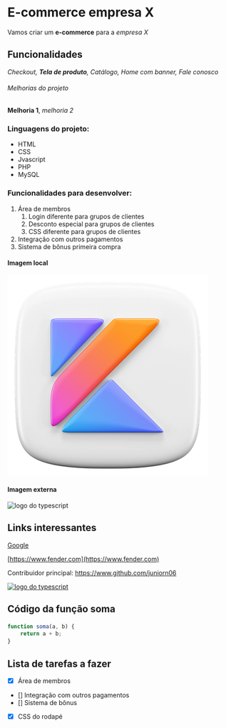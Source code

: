 
# E-commerce empresa X

Vamos criar um **e-commerce** para a *empresa X*

## Funcionalidades

_Checkout, **Tela de produto**, Catálogo, Home com banner, Fale conosco_

###### Melhorias do projeto

__Melhoria 1__, _melhoria 2_

### Linguagens do projeto:

* HTML
* CSS
* Jvascript
* PHP
* MySQL

### Funcionalidades para desenvolver: 

1. Área de membros
    1. Login diferente para grupos de clientes
    2. Desconto especial para grupos de clientes
    3. CSS diferente para grupos de clientes
2. Integração com outros pagamentos
3. Sistema de bônus primeira compra

#### Imagem local

![logo do kotlin](img/kotlin.png)

#### Imagem externa
![logo do typescript](https://sdtimes.com/wp-content/uploads/2019/08/typescriptfeature.png)

## Links interessantes
[Google](https://google.com.br)

[https://www.fender.com](https://www.fender.com)

Contribuidor principal: https://www.github.com/juniorn06

[![logo do typescript](https://sdtimes.com/wp-content/uploads/2019/08/typescriptfeature.png)](https://www.github.com/juniorn06
)

## Código da função soma

```javascript 
function soma(a, b) {
    return a + b;
}
```

## Lista de tarefas a fazer

- [x] Área de membros
- [] Integração com outros pagamentos
- [] Sistema de bônus
- [x] CSS do rodapé